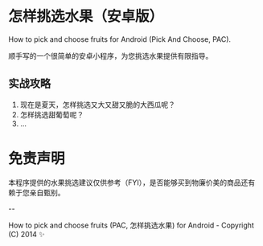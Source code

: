 怎样挑选水果（安卓版）
======================

How to pick and choose fruits for Android (Pick And Choose, PAC).

顺手写的一个很简单的安卓小程序，为您挑选水果提供有限指导。

## 实战攻略

1. 现在是夏天，怎样挑选又大又甜又脆的大西瓜呢？
2. 怎样挑选甜葡萄呢？
3. ...

免责声明
========

本程序提供的水果挑选建议仅供参考（FYI），是否能够买到物廉价美的商品还有赖于您亲自甄别。

--

How to pick and choose fruits (PAC, 怎样挑选水果) for Android - Copyright (C) 2014 :sparkles:

